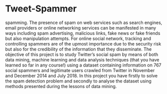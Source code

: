 # Tweet-Spammer
spamming. The presence of spam on web services such as search engines, email providers or online networking services can be manifested in many ways including spam advertising, malicious links, fake news or fake friends but also manipulation attempts. For online social network, tracking and controlling spammers are of the upmost importance due to the security risk but also for the credibility of the information that they disseminate. The objective of this project is to study Twitter’s social spam by means of both data mining, machine learning and data analysis techniques (that you have learned so far in any course!) using a dataset containing information on 767 social spammers and legitimate users crawled from Twitter in November and December 2014 and July 2018. In this project you have firstly to solve the spam detection problem and secondly to analyse the dataset using methods presented during the lessons of data mining.
